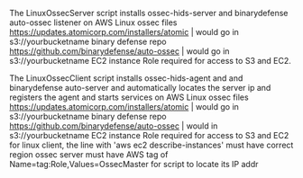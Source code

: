 The LinuxOssecServer script installs ossec-hids-server and binarydefense auto-ossec listener on AWS Linux
ossec files https://updates.atomicorp.com/installers/atomic | would go in s3://yourbucketname
binary defense repo https://github.com/binarydefense/auto-ossec | would go in s3://yourbucketname
EC2 instance Role required for access to S3 and EC2.


The LinuxOssecClient script installs ossec-hids-agent and and binarydefense auto-server and
automatically locates the server ip and registers the agent and starts services on AWS Linux
ossec files https://updates.atomicorp.com/installers/atomic | would go in s3://yourbucketname
binary defense repo https://github.com/binarydefense/auto-ossec | would in s3://yourbucketname
EC2 instance Role required for access to S3 and EC2
for linux client, the line with 'aws ec2 describe-instances' must have correct region
ossec server must have AWS tag of Name=tag:Role,Values=OssecMaster for script to locate its IP addr

